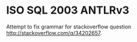 # ISO SQL 2003 ANTLRv3 
Attempt to fix grammar for stackoverflow question http://stackoverflow.com/q/34202657.
